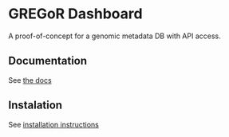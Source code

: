 # GREGoR Dashboard
A proof-of-concept for a genomic metadata DB with API access.

## Documentation 

See [the docs](/docs/)

## Instalation

See [installation instructions](/docs/install.md)